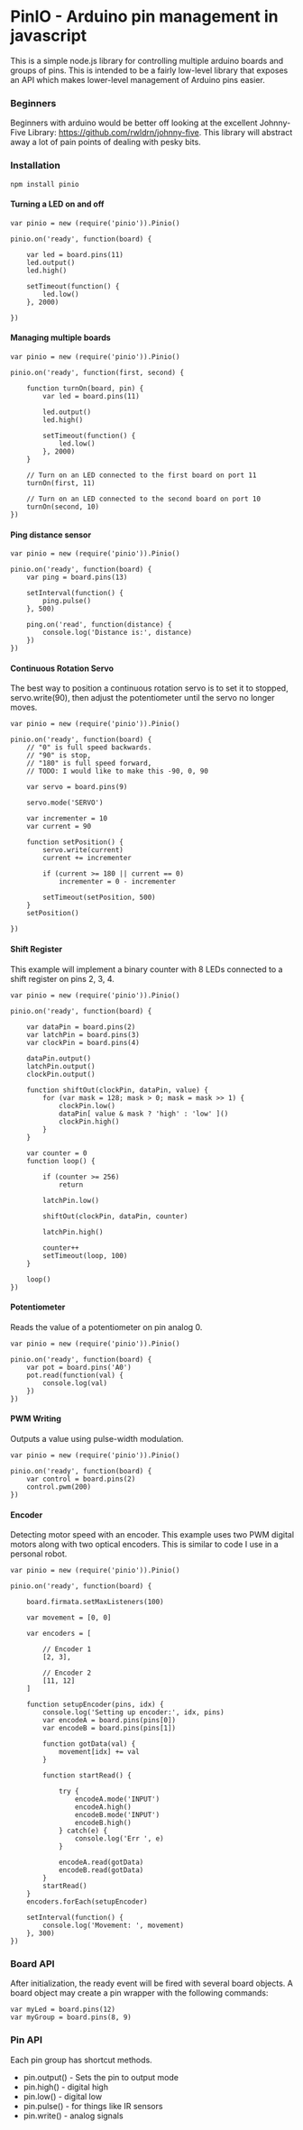 # PinIO - Arduino pin management in javascript

This is a simple node.js library for controlling multiple arduino boards and groups of pins. This is intended to be a fairly low-level library that exposes an API which makes lower-level management of Arduino pins easier.

### Beginners

Beginners with arduino would be better off looking at the excellent Johnny-Five Library: https://github.com/rwldrn/johnny-five. This library will abstract away a lot of pain points of dealing with pesky bits.

### Installation

```
npm install pinio
```

#### Turning a LED on and off



```
var pinio = new (require('pinio')).Pinio()

pinio.on('ready', function(board) {

	var led = board.pins(11)
	led.output()
	led.high()

	setTimeout(function() {
		led.low()
	}, 2000)

})

```
#### Managing multiple boards



```
var pinio = new (require('pinio')).Pinio()

pinio.on('ready', function(first, second) {

	function turnOn(board, pin) {
		var led = board.pins(11)

		led.output()
		led.high()

		setTimeout(function() {
			led.low()
		}, 2000)
	}

	// Turn on an LED connected to the first board on port 11
	turnOn(first, 11)

	// Turn on an LED connected to the second board on port 10
	turnOn(second, 10)
})

```
#### Ping distance sensor



```
var pinio = new (require('pinio')).Pinio()

pinio.on('ready', function(board) {
	var ping = board.pins(13)

	setInterval(function() {
		ping.pulse()
	}, 500)

	ping.on('read', function(distance) {
		console.log('Distance is:', distance)
	})
})

```
#### Continuous Rotation Servo

The best way to position a continuous rotation servo is to set it to stopped, servo.write(90), then adjust the potentiometer until the servo no longer moves.

```
var pinio = new (require('pinio')).Pinio()

pinio.on('ready', function(board) {
	// "0" is full speed backwards.
	// "90" is stop,
	// "180" is full speed forward, 
	// TODO: I would like to make this -90, 0, 90

	var servo = board.pins(9)

	servo.mode('SERVO')

	var incrementer = 10
	var current = 90

	function setPosition() {
		servo.write(current)
		current += incrementer

		if (current >= 180 || current == 0)
			incrementer = 0 - incrementer

		setTimeout(setPosition, 500)
	}
	setPosition()

})

```
#### Shift Register

This example will implement a binary counter with 8 LEDs connected to a shift register on pins 2, 3, 4.

```
var pinio = new (require('pinio')).Pinio()

pinio.on('ready', function(board) {

	var dataPin = board.pins(2)
	var latchPin = board.pins(3)
	var clockPin = board.pins(4)

	dataPin.output()
	latchPin.output()
	clockPin.output()

	function shiftOut(clockPin, dataPin, value) {
		for (var mask = 128; mask > 0; mask = mask >> 1) {
			clockPin.low()
			dataPin[ value & mask ? 'high' : 'low' ]()
			clockPin.high()
		}
	}

	var counter = 0
	function loop() {

		if (counter >= 256)
			return

		latchPin.low()
		
		shiftOut(clockPin, dataPin, counter)

		latchPin.high()

		counter++
		setTimeout(loop, 100)
	}

	loop()
})

```
#### Potentiometer

Reads the value of a potentiometer on pin analog 0.

```
var pinio = new (require('pinio')).Pinio()

pinio.on('ready', function(board) {
	var pot = board.pins('A0')
	pot.read(function(val) {
		console.log(val)
	})
})

```
#### PWM Writing

Outputs a value using pulse-width modulation.

```
var pinio = new (require('pinio')).Pinio()

pinio.on('ready', function(board) {
	var control = board.pins(2)
	control.pwm(200)
})

```
#### Encoder

Detecting motor speed with an encoder. This example uses two PWM digital motors along with two optical encoders. This is similar to code I use in a personal robot.

```
var pinio = new (require('pinio')).Pinio()

pinio.on('ready', function(board) {

	board.firmata.setMaxListeners(100)

	var movement = [0, 0]

	var encoders = [

		// Encoder 1
		[2, 3],

		// Encoder 2
		[11, 12]
	]

	function setupEncoder(pins, idx) {
		console.log('Setting up encoder:', idx, pins)
		var encodeA = board.pins(pins[0])
		var encodeB = board.pins(pins[1])

		function gotData(val) {
			movement[idx] += val
		}

		function startRead() {

			try {
				encodeA.mode('INPUT')
				encodeA.high()
				encodeB.mode('INPUT')
				encodeB.high()
			} catch(e) {
				console.log('Err ', e)
			}

			encodeA.read(gotData)
			encodeB.read(gotData)
		}
		startRead()
	}
	encoders.forEach(setupEncoder)

	setInterval(function() {
		console.log('Movement: ', movement)
	}, 300)
})

```


### Board API

After initialization, the ready event will be fired with several board objects. A board object may create a pin wrapper with the following commands:

```
var myLed = board.pins(12)
var myGroup = board.pins(8, 9)
```

### Pin API

Each pin group has shortcut methods.

* pin.output() - Sets the pin to output mode
* pin.high() - digital high
* pin.low() - digital low
* pin.pulse() - for things like IR sensors
* pin.write() - analog signals
